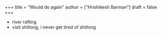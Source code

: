 +++
title = "Would do again"
author = ["Hrishikesh Barman"]
draft = false
+++

-   river rafting
-   visit shillong, i never get tired of shillong
